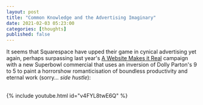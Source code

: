 ```yaml
---
layout: post
title: "Common Knowledge and the Advertising Imaginary"
date: 2021-02-03 05:23:00
categories: [thoughts]
published: false
---
```


It seems that Squarespace have upped their game in cynical advertising yet again, perhaps surpassing last year's [A Website Makes it Real]({{site.baseurl}}/2020/05/10/the-public-real.html) campaign with a new Superbowl commercial that uses an inversion of Dolly Parton's 9 to 5 to paint a horrorshow romanticisation of boundless productivity and eternal work (sorry... _side hustle_):

<br />
{% include youtube.html id="v4FYL8twE6Q" %}
<br />
